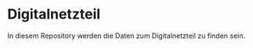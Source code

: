 Digitalnetzteil
============

In diesem Repository werden die Daten zum Digitalnetzteil zu finden sein.
